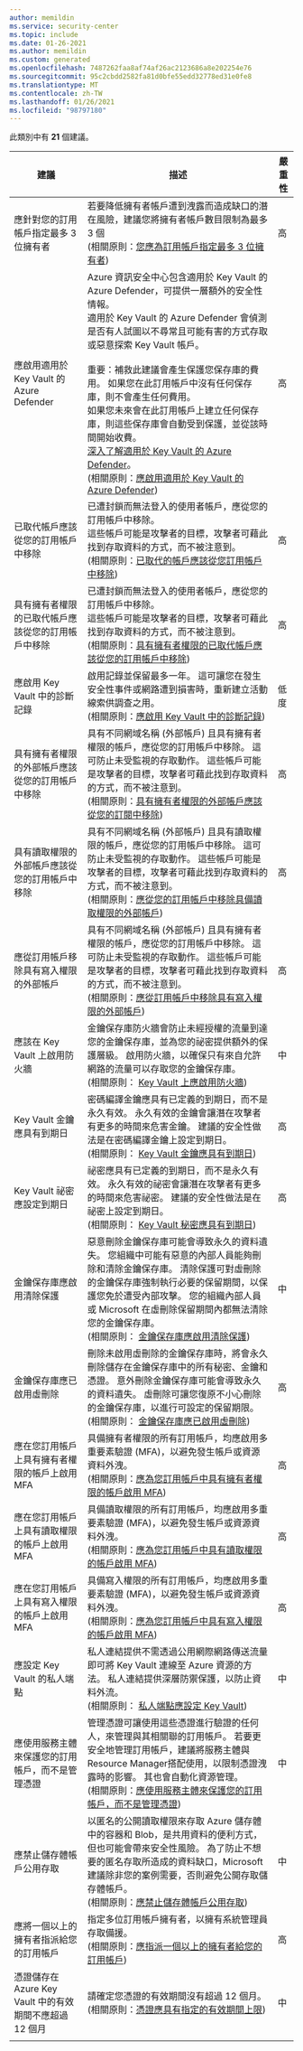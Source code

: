 ```yaml
---
author: memildin
ms.service: security-center
ms.topic: include
ms.date: 01-26-2021
ms.author: memildin
ms.custom: generated
ms.openlocfilehash: 7487262faa8af74af26ac2123686a8e202254e76
ms.sourcegitcommit: 95c2cbdd2582fa81d0bfe55edd32778ed31e0fe8
ms.translationtype: MT
ms.contentlocale: zh-TW
ms.lasthandoff: 01/26/2021
ms.locfileid: "98797180"
---
```

此類別中有 **21** 個建議。

|建議 |描述 |嚴重性 |
|---|---|---|
|應針對您的訂用帳戶指定最多 3 位擁有者 |若要降低擁有者帳戶遭到洩露而造成缺口的潛在風險，建議您將擁有者帳戶數目限制為最多 3 個<br />(相關原則：[您應為訂用帳戶指定最多 3 位擁有者](https://portal.azure.com/#blade/Microsoft_Azure_Policy/PolicyDetailBlade/definitionId/%2fproviders%2fMicrosoft.Authorization%2fpolicyDefinitions%2f4f11b553-d42e-4e3a-89be-32ca364cad4c)) |高 |
|應啟用適用於 Key Vault 的 Azure Defender |Azure 資訊安全中心包含適用於 Key Vault 的 Azure Defender，可提供一層額外的安全性情報。<br>適用於 Key Vault 的 Azure Defender 會偵測是否有人試圖以不尋常且可能有害的方式存取或惡意探索 Key Vault 帳戶。<br><br>重要：補救此建議會產生保護您保存庫的費用。 如果您在此訂用帳戶中沒有任何保存庫，則不會產生任何費用。<br>如果您未來會在此訂用帳戶上建立任何保存庫，則這些保存庫會自動受到保護，並從該時間開始收費。<br> <a href='https://docs.microsoft.com/azure/security-center/advanced-threat-protection-key-vault'>深入了解適用於 Key Vault 的 Azure Defender</a>。<br />(相關原則：[應啟用適用於 Key Vault 的 Azure Defender](https://portal.azure.com/#blade/Microsoft_Azure_Policy/PolicyDetailBlade/definitionId/%2fproviders%2fmicrosoft.authorization%2fpolicyDefinitions%2f0e6763cc-5078-4e64-889d-ff4d9a839047)) |高 |
|已取代帳戶應該從您的訂用帳戶中移除 |已遭封鎖而無法登入的使用者帳戶，應從您的訂用帳戶中移除。<br>這些帳戶可能是攻擊者的目標，攻擊者可藉此找到存取資料的方式，而不被注意到。<br />(相關原則：[已取代的帳戶應該從您訂用帳戶中移除](https://portal.azure.com/#blade/Microsoft_Azure_Policy/PolicyDetailBlade/definitionId/%2fproviders%2fMicrosoft.Authorization%2fpolicyDefinitions%2f6b1cbf55-e8b6-442f-ba4c-7246b6381474)) |高 |
|具有擁有者權限的已取代帳戶應該從您的訂用帳戶中移除 |已遭封鎖而無法登入的使用者帳戶，應從您的訂用帳戶中移除。<br>這些帳戶可能是攻擊者的目標，攻擊者可藉此找到存取資料的方式，而不被注意到。<br />(相關原則：[具有擁有者權限的已取代帳戶應該從您的訂用帳戶中移除](https://portal.azure.com/#blade/Microsoft_Azure_Policy/PolicyDetailBlade/definitionId/%2fproviders%2fMicrosoft.Authorization%2fpolicyDefinitions%2febb62a0c-3560-49e1-89ed-27e074e9f8ad)) |高 |
|應啟用 Key Vault 中的診斷記錄 |啟用記錄並保留最多一年。 這可讓您在發生安全性事件或網路遭到損害時，重新建立活動線索供調查之用。<br />(相關原則：[應啟用 Key Vault 中的診斷記錄](https://portal.azure.com/#blade/Microsoft_Azure_Policy/PolicyDetailBlade/definitionId/%2fproviders%2fMicrosoft.Authorization%2fpolicyDefinitions%2fcf820ca0-f99e-4f3e-84fb-66e913812d21)) |低度 |
|具有擁有者權限的外部帳戶應該從您的訂用帳戶中移除 |具有不同網域名稱 (外部帳戶) 且具有擁有者權限的帳戶，應從您的訂用帳戶中移除。 這可防止未受監視的存取動作。 這些帳戶可能是攻擊者的目標，攻擊者可藉此找到存取資料的方式，而不被注意到。<br />(相關原則：[具有擁有者權限的外部帳戶應該從您的訂閱中移除](https://portal.azure.com/#blade/Microsoft_Azure_Policy/PolicyDetailBlade/definitionId/%2fproviders%2fMicrosoft.Authorization%2fpolicyDefinitions%2ff8456c1c-aa66-4dfb-861a-25d127b775c9)) |高 |
|具有讀取權限的外部帳戶應該從您的訂用帳戶中移除 |具有不同網域名稱 (外部帳戶) 且具有讀取權限的帳戶，應從您的訂用帳戶中移除。 這可防止未受監視的存取動作。 這些帳戶可能是攻擊者的目標，攻擊者可藉此找到存取資料的方式，而不被注意到。<br />(相關原則：[應從您的訂用帳戶中移除具備讀取權限的外部帳戶](https://portal.azure.com/#blade/Microsoft_Azure_Policy/PolicyDetailBlade/definitionId/%2fproviders%2fMicrosoft.Authorization%2fpolicyDefinitions%2f5f76cf89-fbf2-47fd-a3f4-b891fa780b60)) |高 |
|應從訂用帳戶移除具有寫入權限的外部帳戶 |具有不同網域名稱 (外部帳戶) 且具有擁有者權限的帳戶，應從您的訂用帳戶中移除。 這可防止未受監視的存取動作。 這些帳戶可能是攻擊者的目標，攻擊者可藉此找到存取資料的方式，而不被注意到。<br />(相關原則：[應從訂用帳戶中移除具有寫入權限的外部帳戶](https://portal.azure.com/#blade/Microsoft_Azure_Policy/PolicyDetailBlade/definitionId/%2fproviders%2fMicrosoft.Authorization%2fpolicyDefinitions%2f5c607a2e-c700-4744-8254-d77e7c9eb5e4)) |高 |
|應該在 Key Vault 上啟用防火牆 |金鑰保存庫防火牆會防止未經授權的流量到達您的金鑰保存庫，並為您的祕密提供額外的保護層級。 啟用防火牆，以確保只有來自允許網路的流量可以存取您的金鑰保存庫。<br /> (相關原則： [Key Vault 上應啟用防火牆](https://portal.azure.com/#blade/Microsoft_Azure_Policy/PolicyDetailBlade/definitionId/%2fproviders%2fMicrosoft.Authorization%2fpolicyDefinitions%2f55615ac9-af46-4a59-874e-391cc3dfb490))  |中 |
|Key Vault 金鑰應具有到期日 |密碼編譯金鑰應具有已定義的到期日，而不是永久有效。 永久有效的金鑰會讓潛在攻擊者有更多的時間來危害金鑰。 建議的安全性做法是在密碼編譯金鑰上設定到期日。<br /> (相關原則： [Key Vault 金鑰應具有到期日](https://portal.azure.com/#blade/Microsoft_Azure_Policy/PolicyDetailBlade/definitionId/%2fproviders%2fMicrosoft.Authorization%2fpolicyDefinitions%2f152b15f7-8e1f-4c1f-ab71-8c010ba5dbc0))  |高 |
|Key Vault 祕密應設定到期日 |祕密應具有已定義的到期日，而不是永久有效。 永久有效的祕密會讓潛在攻擊者有更多的時間來危害祕密。 建議的安全性做法是在祕密上設定到期日。<br /> (相關原則： [Key Vault 秘密應具有到期日](https://portal.azure.com/#blade/Microsoft_Azure_Policy/PolicyDetailBlade/definitionId/%2fproviders%2fMicrosoft.Authorization%2fpolicyDefinitions%2f98728c90-32c7-4049-8429-847dc0f4fe37))  |高 |
|金鑰保存庫應啟用清除保護 |惡意刪除金鑰保存庫可能會導致永久的資料遺失。 您組織中可能有惡意的內部人員能夠刪除和清除金鑰保存庫。 清除保護可對虛刪除的金鑰保存庫強制執行必要的保留期間，以保護您免於遭受內部攻擊。 您的組織內部人員或 Microsoft 在虛刪除保留期間內都無法清除您的金鑰保存庫。<br /> (相關原則： [金鑰保存庫應啟用清除保護](https://portal.azure.com/#blade/Microsoft_Azure_Policy/PolicyDetailBlade/definitionId/%2fproviders%2fMicrosoft.Authorization%2fpolicyDefinitions%2f0b60c0b2-2dc2-4e1c-b5c9-abbed971de53))  |中 |
|金鑰保存庫應已啟用虛刪除 |刪除未啟用虛刪除的金鑰保存庫時，將會永久刪除儲存在金鑰保存庫中的所有秘密、金鑰和憑證。 意外刪除金鑰保存庫可能會導致永久的資料遺失。 虛刪除可讓您復原不小心刪除的金鑰保存庫，以進行可設定的保留期限。<br /> (相關原則： [金鑰保存庫應已啟用虛刪除](https://portal.azure.com/#blade/Microsoft_Azure_Policy/PolicyDetailBlade/definitionId/%2fproviders%2fMicrosoft.Authorization%2fpolicyDefinitions%2f1e66c121-a66a-4b1f-9b83-0fd99bf0fc2d))  |高 |
|應在您訂用帳戶上具有擁有者權限的帳戶上啟用 MFA |具備擁有者權限的所有訂用帳戶，均應啟用多重要素驗證 (MFA)，以避免發生帳戶或資源資料外洩。<br />(相關原則：[應為您訂用帳戶中具有擁有者權限的帳戶啟用 MFA](https://portal.azure.com/#blade/Microsoft_Azure_Policy/PolicyDetailBlade/definitionId/%2fproviders%2fMicrosoft.Authorization%2fpolicyDefinitions%2faa633080-8b72-40c4-a2d7-d00c03e80bed)) |高 |
|應在您訂用帳戶上具有讀取權限的帳戶上啟用 MFA |具備讀取權限的所有訂用帳戶，均應啟用多重要素驗證 (MFA)，以避免發生帳戶或資源資料外洩。<br />(相關原則：[應為您訂用帳戶中具有讀取權限的帳戶啟用 MFA](https://portal.azure.com/#blade/Microsoft_Azure_Policy/PolicyDetailBlade/definitionId/%2fproviders%2fMicrosoft.Authorization%2fpolicyDefinitions%2fe3576e28-8b17-4677-84c3-db2990658d64)) |高 |
|應在您訂用帳戶上具有寫入權限的帳戶上啟用 MFA |具備寫入權限的所有訂用帳戶，均應啟用多重要素驗證 (MFA)，以避免發生帳戶或資源資料外洩。<br />(相關原則：[應為您訂用帳戶中具有寫入權限的帳戶啟用 MFA](https://portal.azure.com/#blade/Microsoft_Azure_Policy/PolicyDetailBlade/definitionId/%2fproviders%2fMicrosoft.Authorization%2fpolicyDefinitions%2f9297c21d-2ed6-4474-b48f-163f75654ce3)) |高 |
|應設定 Key Vault 的私人端點 |私人連結提供不需透過公用網際網路傳送流量即可將 Key Vault 連線至 Azure 資源的方法。 私人連結提供深層防禦保護，以防止資料外流。<br /> (相關原則： [私人端點應設定 Key Vault](https://portal.azure.com/#blade/Microsoft_Azure_Policy/PolicyDetailBlade/definitionId/%2fproviders%2fMicrosoft.Authorization%2fpolicyDefinitions%2f5f0bc445-3935-4915-9981-011aa2b46147))  |中 |
|應使用服務主體來保護您的訂用帳戶，而不是管理憑證 |管理憑證可讓使用這些憑證進行驗證的任何人，來管理與其相關聯的訂用帳戶。 若要更安全地管理訂用帳戶，建議將服務主體與 Resource Manager搭配使用，以限制憑證洩露時的影響。 其也會自動化資源管理。 <br />(相關原則：[應使用服務主體來保護您的訂用帳戶，而不是管理憑證](https://portal.azure.com/#blade/Microsoft_Azure_Policy/PolicyDetailBlade/definitionId/%2fproviders%2fMicrosoft.Authorization%2fpolicyDefinitions%2f6646a0bd-e110-40ca-bb97-84fcee63c414)) |中 |
|應禁止儲存體帳戶公用存取 |以匿名的公開讀取權限來存取 Azure 儲存體中的容器和 Blob，是共用資料的便利方式，但也可能會帶來安全性風險。 為了防止不想要的匿名存取所造成的資料缺口，Microsoft 建議除非您的案例需要，否則避免公開存取儲存體帳戶。<br />(相關原則：[應禁止儲存體帳戶公用存取](https://portal.azure.com/#blade/Microsoft_Azure_Policy/PolicyDetailBlade/definitionId/%2fproviders%2fmicrosoft.authorization%2fpolicyDefinitions%2f4fa4b6c0-31ca-4c0d-b10d-24b96f62a751)) |中 |
|應將一個以上的擁有者指派給您的訂用帳戶 |指定多位訂用帳戶擁有者，以擁有系統管理員存取備援。<br />(相關原則：[應指派一個以上的擁有者給您的訂用帳戶](https://portal.azure.com/#blade/Microsoft_Azure_Policy/PolicyDetailBlade/definitionId/%2fproviders%2fMicrosoft.Authorization%2fpolicyDefinitions%2f09024ccc-0c5f-475e-9457-b7c0d9ed487b)) |高 |
|憑證儲存在 Azure Key Vault 中的有效期間不應超過 12 個月 |請確定您憑證的有效期間沒有超過 12 個月。<br />(相關原則：[憑證應具有指定的有效期間上限](https://portal.azure.com/#blade/Microsoft_Azure_Policy/PolicyDetailBlade/definitionId/%2fproviders%2fMicrosoft.Authorization%2fpolicyDefinitions%2f0a075868-4c26-42ef-914c-5bc007359560)) |中 |
|||
